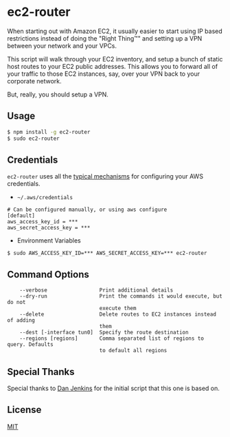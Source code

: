 # ec2-router

When starting out with Amazon EC2, it usually easier to start using IP based
restrictions instead of doing the "Right Thing™" and setting up a VPN between
your network and your VPCs.

This script will walk through your EC2 inventory, and setup a bunch of static
host routes to your EC2 public addresses. This allows you to forward all of your
traffic to those EC2 instances, say, over your VPN back to your corporate
network.

But, really, you should setup a VPN.

## Usage

```bash
$ npm install -g ec2-router
$ sudo ec2-router
```

## Credentials

`ec2-router` uses all the [typical mechanisms][] for configuring your AWS
credentials.

 [typical mechanisms]: http://docs.aws.amazon.com/cli/latest/userguide/cli-chap-getting-started.html

 * `~/.aws/credentials`

```
# Can be configured manually, or using aws configure
[default]
aws_access_key_id = ***
aws_secret_access_key = ***
```

 * Environment Variables

```
$ sudo AWS_ACCESS_KEY_ID=*** AWS_SECRET_ACCESS_KEY=*** ec2-router
```

## Command Options

```
    --verbose                 Print additional details
    --dry-run                 Print the commands it would execute, but do not
                              execute them
    --delete                  Delete routes to EC2 instances instead of adding
                              them
    --dest [-interface tun0]  Specify the route destination
    --regions [regions]       Comma separated list of regions to query. Defaults
                              to default all regions
```

## Special Thanks

Special thanks to [Dan Jenkins][] for the initial script that this one is based
on.

 [Dan Jenkins]: https://github.com/danjenkins

## License

[MIT](./LICENSE)
